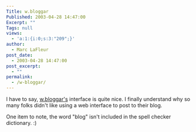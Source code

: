 ```yaml
---
Title: w.bloggar
Published: 2003-04-28 14:47:00
Excerpt: ""
Tags: null
views:
  - 'a:1:{i:0;s:3:"209";}'
author:
  - Marc LaFleur
post_date:
  - 2003-04-28 14:47:00
post_excerpt:
  - ""
permalink:
  - /w-bloggar/
---
```

I have to say, <a href="http://massivescale.blob.core.windows.net/blogmedia/2003/04/wbloggar.com" target="_blank">w.bloggar's</a> interface is quite nice. I finally understand why so many folks didn't like using a web interface to post to their blog.

One item to note, the word "blog" isn't included in the spell checker dictionary. :)